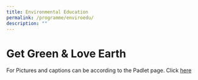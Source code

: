 ```yaml
---
title: Environmental Education
permalink: /programme/enviroedu/
description: ""
---
```

# Get Green & Love Earth

For Pictures and captions can be according to the Padlet page. Click [here](https://padlet.com/lim_zi_hui/getgreenloveearth)
